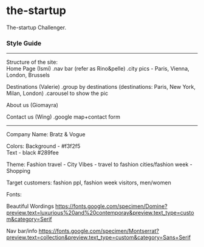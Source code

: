 # the-startup
The-startup Challenger. 
<br>


### Style Guide
<hr>
Structure of the site:
<br>
Home Page (Ismi) 
.nav bar (refer as Rino&pelle)
.city pics - Paris, Vienna, London, Brussels

Destinations (Valerie)
.group by destinations (destinations: Paris, New York, Milan, London)
.carousel to show the pic

About us (Giomayra)

Contact us (Wing)
.google map+contact form
<br>



<hr>
Company Name: 
Bratz & Vogue 

Colors: 
Background - #f3f2f5 <br>
Text - black #289fee

Theme:
Fashion travel - City Vibes - travel to fashion cities/fashion week - Shopping

Target customers: fashion ppl, fashion week visitors, men/women

Fonts: 

Beautiful Wordings
https://fonts.google.com/specimen/Domine?preview.text=luxurious%20and%20contemporay&preview.text_type=custom&category=Serif

Nav bar/info
https://fonts.google.com/specimen/Montserrat?preview.text=collection&preview.text_type=custom&category=Sans+Serif



